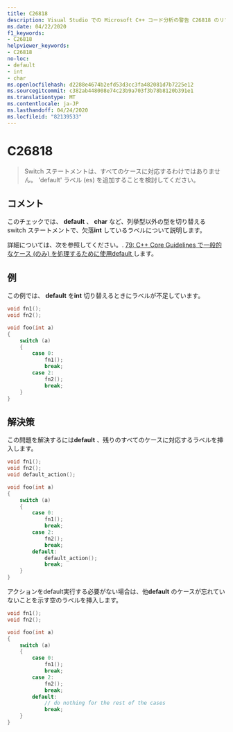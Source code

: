 ```yaml
---
title: C26818
description: Visual Studio での Microsoft C++ コード分析の警告 C26818 のリファレンスです。
ms.date: 04/22/2020
f1_keywords:
- C26818
helpviewer_keywords:
- C26818
no-loc:
- default
- int
- char
ms.openlocfilehash: d2288e4674b2efd53d3cc3fa482081d7b7225e12
ms.sourcegitcommit: c382ab448008e74c23b9a703f3b78b8120b391e1
ms.translationtype: MT
ms.contentlocale: ja-JP
ms.lasthandoff: 04/24/2020
ms.locfileid: "82139533"
---
```

# <a name="c26818"></a>C26818

> Switch ステートメントは、すべてのケースに対応するわけではありません。 'default' ラベル (es) を追加することを検討してください。

## <a name="remarks"></a>コメント

このチェックでは、 **default** 、 **char** など、列挙型以外の型を切り替える switch ステートメントで、欠落**int** しているラベルについて説明します。

詳細については、次を参照してください。. [79: C++ Core Guidelines で一般的なケース (のみ) を処理するために使用default ](https://github.com/isocpp/CppCoreGuidelines/blob/master/CppCoreGuidelines.md#es79-use-default-to-handle-common-cases-only)します。

## <a name="example"></a>例

この例では、 **default** を**int** 切り替えるときにラベルが不足しています。

```cpp
void fn1();
void fn2();

void foo(int a)
{
    switch (a)
    {
        case 0:
            fn1();
            break;
        case 2:
            fn2();
            break;
    }
}
```

## <a name="solution"></a>解決策

この問題を解決するには**default** 、残りのすべてのケースに対応するラベルを挿入します。

```cpp
void fn1();
void fn2();
void default_action();

void foo(int a)
{
    switch (a)
    {
        case 0:
            fn1();
            break;
        case 2:
            fn2();
            break;
        default:
            default_action();
            break;
    }
}
```

アクションをdefault実行する必要がない場合は、他**default** のケースが忘れていないことを示す空のラベルを挿入します。

```cpp
void fn1();
void fn2();

void foo(int a)
{
    switch (a)
    {
        case 0:
            fn1();
            break;
        case 2:
            fn2();
            break;
        default:
            // do nothing for the rest of the cases
            break;
    }
}
```
